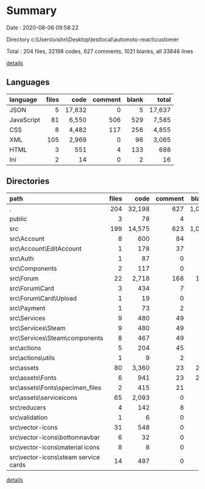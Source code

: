 # Summary

Date : 2020-08-06 09:58:22

Directory c:\Users\vishn\Desktop\testlocal\automoto-react\customer

Total : 204 files,  32198 codes, 627 comments, 1021 blanks, all 33846 lines

[details](details.md)

## Languages
| language | files | code | comment | blank | total |
| :--- | ---: | ---: | ---: | ---: | ---: |
| JSON | 5 | 17,632 | 0 | 5 | 17,637 |
| JavaScript | 81 | 6,550 | 506 | 529 | 7,585 |
| CSS | 8 | 4,482 | 117 | 256 | 4,855 |
| XML | 105 | 2,969 | 0 | 96 | 3,065 |
| HTML | 3 | 551 | 4 | 133 | 688 |
| Ini | 2 | 14 | 0 | 2 | 16 |

## Directories
| path | files | code | comment | blank | total |
| :--- | ---: | ---: | ---: | ---: | ---: |
| . | 204 | 32,198 | 627 | 1,021 | 33,846 |
| public | 3 | 78 | 4 | 8 | 90 |
| src | 199 | 14,575 | 623 | 1,011 | 16,209 |
| src\Account | 8 | 600 | 84 | 53 | 737 |
| src\Account\EditAccount | 1 | 178 | 37 | 14 | 229 |
| src\Auth | 1 | 87 | 0 | 10 | 97 |
| src\Components | 2 | 117 | 0 | 7 | 124 |
| src\Forum | 22 | 2,718 | 168 | 163 | 3,049 |
| src\Forum\Card | 3 | 434 | 7 | 20 | 461 |
| src\Forum\Card\Upload | 1 | 19 | 0 | 5 | 24 |
| src\Payment | 1 | 73 | 2 | 4 | 79 |
| src\Services | 9 | 480 | 49 | 57 | 586 |
| src\Services\Steam | 9 | 480 | 49 | 57 | 586 |
| src\Services\Steam\components | 8 | 467 | 49 | 53 | 569 |
| src\actions | 5 | 204 | 45 | 29 | 278 |
| src\actions\utils | 1 | 9 | 2 | 3 | 14 |
| src\assets | 80 | 3,360 | 23 | 295 | 3,678 |
| src\assets\Fonts | 6 | 941 | 23 | 222 | 1,186 |
| src\assets\Fonts\specimen_files | 2 | 415 | 21 | 90 | 526 |
| src\assets\serviceicons | 65 | 2,093 | 0 | 65 | 2,158 |
| src\reducers | 4 | 142 | 8 | 19 | 169 |
| src\validation | 1 | 6 | 0 | 2 | 8 |
| src\vector-icons | 31 | 548 | 0 | 23 | 571 |
| src\vector-icons\bottomnavbar | 6 | 32 | 0 | 6 | 38 |
| src\vector-icons\material icons | 8 | 8 | 0 | 0 | 8 |
| src\vector-icons\steam service cards | 14 | 497 | 0 | 14 | 511 |

[details](details.md)